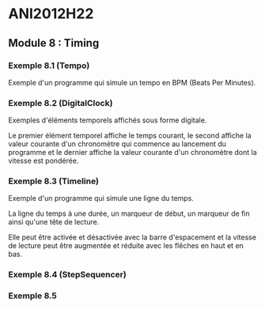 # ANI2012H22

## Module 8 : Timing

### Exemple 8.1 (Tempo)

Exemple d'un programme qui simule un tempo en BPM (Beats Per Minutes).

### Exemple 8.2 (DigitalClock)

Exemples d'éléments temporels affichés sous forme digitale.

Le premier élément temporel affiche le temps courant, le second affiche la valeur courante d'un chronomètre qui commence au lancement du programme et le dernier affiche la valeur courante d'un chronomètre dont la vitesse est pondérée.

### Exemple 8.3 (Timeline)

Exemple d'un programme qui simule une ligne du temps.

La ligne du temps à une durée, un marqueur de début, un marqueur de fin ainsi qu'une tête de lecture. 

Elle peut être activée et désactivée avec la barre d'espacement et la vitesse de lecture peut être augmentée et réduite avec les flêches en haut et en bas. 

### Exemple 8.4 (StepSequencer)


### Exemple 8.5 


